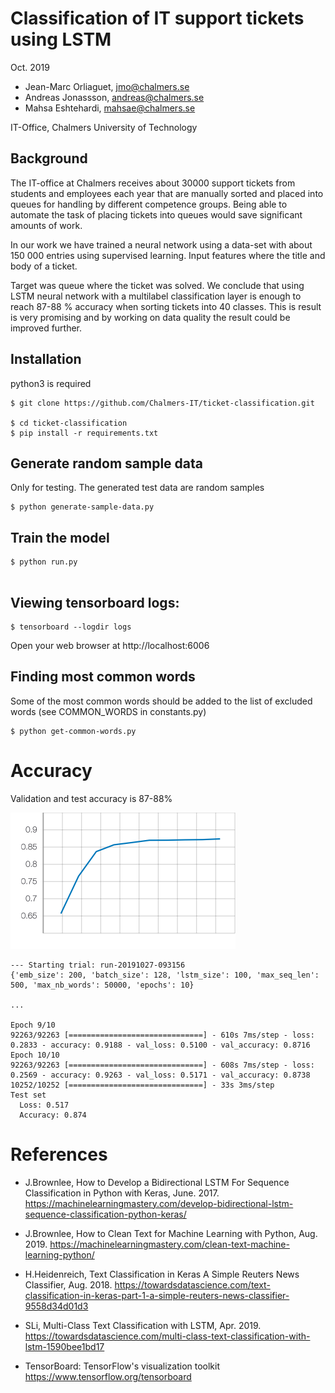 # Classification of IT support tickets using LSTM
Oct. 2019

- Jean-Marc Orliaguet, jmo@chalmers.se 
- Andreas Jonassson, andreas@chalmers.se 
- Mahsa Eshtehardi, mahsae@chalmers.se

IT-Office, Chalmers University of Technology


## Background

The IT-office at Chalmers receives about 30000 support tickets from students and employees each year that are manually sorted and placed into queues for  handling by different competence groups. Being able to automate the task of placing tickets into queues would save significant amounts of work. 

In our work we have trained a neural network using a data-set with about 150 000 entries using supervised learning. Input features where the title and body of a ticket. 

Target was queue where the ticket was solved.  We conclude that using LSTM neural network with a multilabel classification layer is enough to reach 87-88 % accuracy when sorting tickets into 40 classes. This is result is very promising and by working on data quality the result could be improved further.

## Installation

python3 is required

```
$ git clone https://github.com/Chalmers-IT/ticket-classification.git

$ cd ticket-classification
$ pip install -r requirements.txt

```

## Generate random sample data

Only for testing. The generated test data are random samples

```
$ python generate-sample-data.py
```

## Train the model
```
$ python run.py
 
```

## Viewing tensorboard logs:

```
$ tensorboard --logdir logs

```

Open your web browser at http://localhost:6006

## Finding most common words
Some of the most common words should be added to the list of excluded words (see COMMON_WORDS in constants.py)
```
$ python get-common-words.py
```


# Accuracy

Validation and test accuracy is 87-88%

![Accuracy](accuracy.png)

```
--- Starting trial: run-20191027-093156
{'emb_size': 200, 'batch_size': 128, 'lstm_size': 100, 'max_seq_len': 500, 'max_nb_words': 50000, 'epochs': 10}

...

Epoch 9/10
92263/92263 [==============================] - 610s 7ms/step - loss: 0.2833 - accuracy: 0.9188 - val_loss: 0.5100 - val_accuracy: 0.8716
Epoch 10/10
92263/92263 [==============================] - 608s 7ms/step - loss: 0.2569 - accuracy: 0.9263 - val_loss: 0.5171 - val_accuracy: 0.8738
10252/10252 [==============================] - 33s 3ms/step
Test set
  Loss: 0.517
  Accuracy: 0.874
```

# References

- J.Brownlee, How to Develop a Bidirectional LSTM For Sequence Classification in Python with Keras, June. 2017. https://machinelearningmastery.com/develop-bidirectional-lstm-sequence-classification-python-keras/
- J.Brownlee, How to Clean Text for Machine Learning with Python, Aug. 2019. https://machinelearningmastery.com/clean-text-machine-learning-python/
- H.Heidenreich, Text Classification in Keras A Simple Reuters News Classifier, Aug. 2018.  https://towardsdatascience.com/text-classification-in-keras-part-1-a-simple-reuters-news-classifier-9558d34d01d3

- SLi, Multi-Class Text Classification with LSTM, Apr. 2019.  https://towardsdatascience.com/multi-class-text-classification-with-lstm-1590bee1bd17 
- TensorBoard: TensorFlow's visualization toolkit  https://www.tensorflow.org/tensorboard
